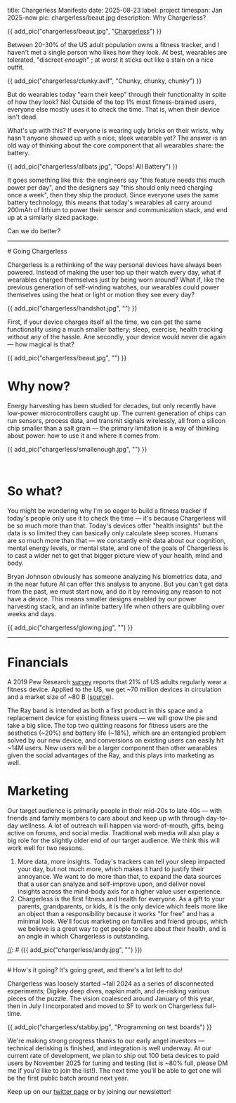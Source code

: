 title: Chargerless Manifesto
date: 2025-08-23
label: project
timespan: Jan 2025-now
pic: chargerless/beaut.jpg
description: Why Chargerless?

[//]: # (Hello! Usually I write up a project after it's done, but this time I'm going to explain it to you as it's happening. Check out the website at [chargerless.xyz]&#40;https://chargerless.xyz/&#41;)

{{ add_pic("chargerless/beaut.jpg", "<a href='https://chargerless.xyz'>Chargerless</a>") }}


Between 20-30% of the US adult population owns a fitness tracker, and I haven't met a single person who likes how they look. At best, wearables are tolerated, "discreet <i>enough</i>" ; at worst it sticks out like a stain on a nice outfit. 

{{ add_pic("chargerless/clunky.avif", "Chunky, chunky, chunky") }}
<br>

But do wearables today "earn their keep" through their functionality in spite of how they look? No! Outside of the top 1% most fitness-brained users, everyone else mostly uses it to check the time. That is, when their device isn't dead.


What's up with this? If everyone is wearing ugly bricks on their wrists, why hasn't anyone showed up with a nice, sleek wearable yet? The answer is an old way of thinking about the core component that all wearables share: the battery.

{{ add_pic("chargerless/allbats.jpg", "Oops! All Battery") }}

It goes something like this: the engineers say "this feature needs this much power per day", and the designers say "this should only need charging once a week", then they ship the product. Since everyone uses the same battery technology, this means that today's wearables all carry around 200mAh of lithium to power their sensor and communication stack, and end up at a similarly sized package.

Can we do better?

<hr>
# Going Chargerless

Chargerless is a rethinking of the way personal devices have always been powered. Instead of making the user top up their watch every day, what if wearables charged themselves just by being worn around? What if, like the previous generation of self-winding watches, our wearables could power themselves using the heat or light or motion they see every day? 

{{ add_pic("chargerless/handshot.jpg", "") }}

First, if your device charges itself all the time, we can get the same functionality using a much smaller battery; sleep, exercise, health tracking without any of the hassle. Ane secondly, your device would never die again — how magical is that?

{{ add_pic("chargerless/beaut.jpg", "") }}

# Why now?

Energy harvesting has been studied for decades, but only recently have low-power microcontrollers caught up. The current generation of chips can run sensors, process data, and transmit signals wirelessly, all from a silicon chip smaller than a salt grain — the primary limitation is a way of thinking about power: how to use it and where it comes from. 

{{ add_pic("chargerless/smallenough.jpg", "") }}

<br>

# So what?
You might be wondering why I'm so eager to build a fitness tracker if today's people only use it to check the time — it's because Chargerless will be so much more than that. Today's devices offer "health insights" but the data is so limited they can basically only calculate sleep scores. Humans are so much more than that — we constantly emit data about our cognition, mental energy levels, or mental state, and one of the goals of Chargerless is to cast a wider net to get that bigger picture view of your health, mind and body.

Bryan Johnson obviously has someone analyzing his biometrics data, and in the near future AI can offer this analysis to anyone. But you can't get data from the past, we must start now, and do it by removing any reason to not have a device. This means smaller designs enabled by our power harvesting stack, and an infinite battery life when others are quibbling over weeks and days.

{{ add_pic("chargerless/glowing.jpg", "") }}

<hr>

# Financials
A 2019 Pew Research [survey](https://www.pewresearch.org/wp-content/uploads/2020/01/FT_2020.01.07_FitnessTracker_Methodology-_Topline_final.pdf) reports that 21% of US adults regularly wear a fitness device. Applied to the US, we get ~70 million devices in circulation and a market size of ~80 B ([source](https://www.grandviewresearch.com/industry-analysis/wearable-technology-market)). 

The Ray band is intended as both a first product in this space and a replacement device for existing fitness users — we will grow the pie and take a big slice. The top two quitting reasons for fitness users are the aesthetics (~20%) and battery life (~18%), which are an entangled problem solved by our new device, and conversions on existing users can easily hit ~14M users. New users will be a larger component than other wearables given the social advantages of the Ray, and this plays into marketing as well.


[//]: # (. I'm extremely excited to boost average health across the population, and have it done effortlessly. )

# Marketing

Our target audience is primarily people in their mid-20s to late 40s — with friends and family members to care about and keep up with through day-to-day wellness. A lot of outreach will happen via word-of-mouth, gifts, being active on forums, and social media. Traditional web media will also play a big role for the slightly older end of our target audience. We think this will work well for two reasons. 

1. More data, more insights. Today's trackers can tell your sleep impacted your day, but not much more, which makes it hard to justify their annoyance. We want to do more than that, to expand the data sources that a user can analyze and self-improve upon, and deliver novel insights across the mind-body axis for a higher value user experience. 
2. Chargerless is the first fitness and health for everyone. As a gift to your parents, grandparents, or kids, it is the only device which feels more like an object than a responsibility because it works "for free" and has a minimal look. We'll focus marketing on families and friend groups, which we believe is a great way to get people to care about their health, and is an angle in which Chargerless is outstanding. 



 
[//]: # (<hr>)

[//]: # (# Why you?)

[//]: # ({{ add_pic("chargerless/andy.jpg", "") }})

[//]: # ()
[//]: # (My name is Andy Kong, welcome to my website! )

[//]: # ()
[//]: # (- I've previously worked at CMU, Google, ETH Zurich, and MIT, with a research focus in biosensing &#40;EKG, EEG, EMG, eye tracking&#41;, energy harvesting, and micropower devices)

[//]: # (- I have ~4 years experience working in top HCI labs, where I learned a lot about human-centered design and PD)

[//]: # (- I love wearables and other personalized health data &#40;tracking since 2017!&#41;, and I think data-driven personalized data analysis is the future of health. )

[//]: # ()
[//]: # (I'm the only person I know at this intersection, and if you know someone else I'd love to meet them! My email is andy at [chargerless.xyz]&#40;https://chargerless.xyz/&#41;)

<hr>
# How's it going?
It's going great, and there's a lot left to do!

Chargerless was loosely started ~fall 2024 as a series of disconnected experiments; Digikey deep dives, napkin math, and de-risking various pieces of the puzzle. The vision coalesced around January of this year, then in July I incorporated and moved to SF to work on Chargerless full-time. 

{{ add_pic("chargerless/stabby.jpg", "Programming on test boards") }}

We're making strong progress thanks to our early angel investors — technical derisking is finished, and integration is well underway. At our current rate of development, we plan to ship out 100 beta devices to paid users by November 2025 for tuning and testing (list is ~80% full, please DM me if you'd like to join the list!). The next time you'll be able to get one will be the first public batch around next year.

Keep up on our [twitter page](http://twitter.com/chargerlessxyz) or by joining our newsletter!






[//]: # ()
[//]: # (## The Future)

[//]: # (Once the beta devices are out the door, our next target is getting >10k preorders.)

[//]: # ()
[//]: # (I'm writing this on August 24, 2025. I'm looking to raise a bit more money and close the pre-seed so I can front costs for development and focus on shipping first devices. I'm currently spending most of my time on the technical side, so I'm looking for a product person to take the time to really nail down the brand / marketing of this company. And I'd also like to move quicker on other deliverables &#40;app, website, database&#41;, looking for some help on that front. )

[//]: # ()
[//]: # (If you'd like to get in on the first 100, reach out @oldestasian or andy at [chargerless.xyz]&#40;https://chargerless.xyz/&#41;)

